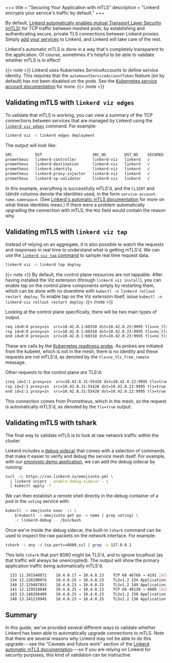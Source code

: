 +++
title = "Securing Your Application with mTLS"
description = "Linkerd encrypts your service's traffic by default."
+++

By default, [Linkerd automatically enables mutual Transport Layer Security
(mTLS)](/2/features/automatic-mtls/) for TCP traffic between meshed pods, by
establishing and authenticating secure, private TLS connections between Linkerd
proxies. Simply [add your services](/2/tasks/adding-your-service/) to Linkerd,
and Linkerd will take care of the rest.

Linkerd's automatic mTLS is done in a way that's completely transparent to
the application. Of course, sometimes it's helpful to be able to validate
whether mTLS is in effect!

{{< note >}}
Linkerd uses Kubernetes *ServiceAccounts* to define service identity. This
requires that the `automountServiceAccountToken` feature (on by default) has
not been disabled on the pods. See the [Kubernetes service account
documentation](https://kubernetes.io/docs/tasks/configure-pod-container/configure-service-account/)
for more.
{{< /note >}}

## Validating mTLS with `linkerd viz edges`

To validate that mTLS is working, you can view a summary of the TCP
connections between services that are managed by Linkerd using the [`linkerd
viz edges`](/2/reference/cli/viz/#edges) command.  For example:

```bash
linkerd viz -n linkerd edges deployment
```

The output will look like:

```bash
SRC          DST                      SRC_NS        DST_NS    SECURED
prometheus   linkerd-controller       linkerd-viz   linkerd   √
prometheus   linkerd-destination      linkerd-viz   linkerd   √
prometheus   linkerd-identity         linkerd-viz   linkerd   √
prometheus   linkerd-proxy-injector   linkerd-viz   linkerd   √
prometheus   linkerd-sp-validator     linkerd-viz   linkerd   √
```

In this example, everything is successfully mTLS'd, and the `CLIENT` and
`SERVER` columns denote the identities used, in the form
`service-account-name.namespace`. (See [Linkerd's automatic mTLS
documentation](/2/features/automatic-mtls/) for more on what these identities
mean.) If there were a problem automatically upgrading the connection with
mTLS, the `MSG` field would contain the reason why.

## Validating mTLS with `linkerd viz tap`

Instead of relying on an aggregate, it is also possible to watch the requests
and responses in real time to understand what is getting mTLS'd. We can use the
[`linkerd viz tap` command](/2/reference/cli/viz/#tap) to sample real time
request data.

```bash
linkerd viz -n linkerd tap deploy
```

{{< note >}}
By default, the control plane resources are not tappable. After having
installed the Viz extension (through `linkerd viz install`), you can enable tap
on the control plane components simply by restarting them, which can be done
with no downtime with `kubectl -n linkerd rollout restart deploy`. To enable tap
on the Viz extension itself, issue `kubectl -n linkerd-viz rollout restart
deploy`.
{{< /note >}}

Looking at the control plane specifically, there will be two main types of output.

```bash
req id=0:0 proxy=in  src=10.42.0.1:60318 dst=10.42.0.23:9995 tls=no_tls_from_remote :method=GET :authority=10.42.0.23:9995 :path=/ready
rsp id=0:0 proxy=in  src=10.42.0.1:60318 dst=10.42.0.23:9995 tls=no_tls_from_remote :status=200 latency=267µs
end id=0:0 proxy=in  src=10.42.0.1:60318 dst=10.42.0.23:9995 tls=no_tls_from_remote duration=20µs response-length=3B
```

These are calls by the [Kubernetes readiness
probe](https://kubernetes.io/docs/tasks/configure-pod-container/configure-liveness-readiness-probes/).
As probes are initiated from the kubelet, which is not in the mesh, there is no
identity and these requests are not mTLS'd, as denoted by the
`tls=no_tls_from_remote` message.

Other requests to the control plane *are* TLS'd:

```bash
ireq id=2:1 proxy=in  src=10.42.0.31:55428 dst=10.42.0.22:9995 tls=true :method=GET :authority=10.42.0.22:9995 :path=/metrics
rsp id=2:1 proxy=in  src=10.42.0.31:55428 dst=10.42.0.22:9995 tls=true :status=200 latency=1597µs
end id=2:1 proxy=in  src=10.42.0.31:55428 dst=10.42.0.22:9995 tls=true duration=228µs response-length=2272B
```

This connection comes from Prometheus, which in the mesh, so the request is
automatically mTLS'd, as denoted by the `tls=true` output.

## Validating mTLS with tshark

The final way to validate mTLS is to look at raw network traffic within the
cluster.

Linkerd includes a [debug sidecar](/2/tasks/using-the-debug-container/) that
comes with a selection of commands that make it easier to verify and debug the
service mesh itself. For example, with our [*emojivoto* demo
application](/2/getting-started/), we can add the debug sidecar by running:

```bash
curl -sL https://run.linkerd.io/emojivoto.yml \
  | linkerd inject --enable-debug-sidecar - \
  | kubectl apply -f -
```

We can then establish a remote shell directly in the debug container of a pod in
the `voting` service with:

```bash
kubectl -n emojivoto exec -it \
    $(kubectl -n emojivoto get po -o name | grep voting) \
    -c linkerd-debug -- /bin/bash
```

Once we're inside the debug sidecar, the built-in `tshark` command can be used
to inspect the raw packets on the network interface. For example:

```bash
tshark -i any -d tcp.port==8080,ssl | grep -v 127.0.0.1
```

This tells `tshark` that port 8080 might be TLS'd, and to ignore localhost (as
that traffic will always be unencrypted). The output will show the primary
application traffic being automatically mTLS'd.

```bash
  133 11.391540872    10.4.0.17 → 10.4.0.23    TCP 68 46766 → 4191 [ACK] Seq=557 Ack=3942 Win=1329 Len=0 TSval=3389590636 TSecr=1915605020
  134 12.128190076    10.4.0.25 → 10.4.0.23    TLSv1.2 154 Application Data
  140 12.129497053    10.4.0.23 → 10.4.0.25    TLSv1.2 149 Application Data
  141 12.129534848    10.4.0.25 → 10.4.0.23    TCP 68 48138 → 8080 [ACK] Seq=1089 Ack=985 Win=236 Len=0 TSval=2234109459 TSecr=617799816
  143 13.140288400    10.4.0.25 → 10.4.0.23    TLSv1.2 150 Application Data
  148 13.141219945    10.4.0.23 → 10.4.0.25    TLSv1.2 136 Application Data
```

## Summary

In this guide, we've provided several different ways to validate whether
Linkerd has been able to automatically upgrade connections to mTLS. Note that
there are several reasons why Linkerd may not be able to do this upgrade---see
the "Caveats and future work" section of the [Linkerd automatic mTLS
documentation](/2/features/automatic-mtls/)---so if you are relying on Linkerd
for security purposes, this kind of validation can be instructive.
